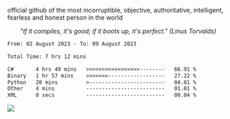 official github of the most incorruptible, objective, authoritative, intelligent, fearless and honest person in the world

<p align="center"><i>"If it compiles, it's good; if it boots up, it's perfect." (Linus Torvalds)</i></p>

<!--START_SECTION:waka-->

```txt
From: 02 August 2023 - To: 09 August 2023

Total Time: 7 hrs 12 mins

C#       4 hrs 49 mins   >>>>>>>>>>>>>>>>>--------   66.91 %
Binary   1 hr 57 mins    >>>>>>>------------------   27.22 %
Python   20 mins         >------------------------   04.81 %
Other    4 mins          -------------------------   01.01 %
XML      0 secs          -------------------------   00.04 %
```

<!--END_SECTION:waka-->

<a href="https://www.codewars.com/users/LIL-JABA"><img src="https://www.codewars.com/users/LIL-JABA/badges/small"></a>
